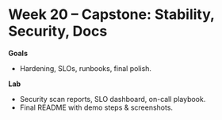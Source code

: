 # Week 20 – Capstone: Stability, Security, Docs


**Goals**
- Hardening, SLOs, runbooks, final polish.

**Lab**
- Security scan reports, SLO dashboard, on-call playbook.
- Final README with demo steps & screenshots.
